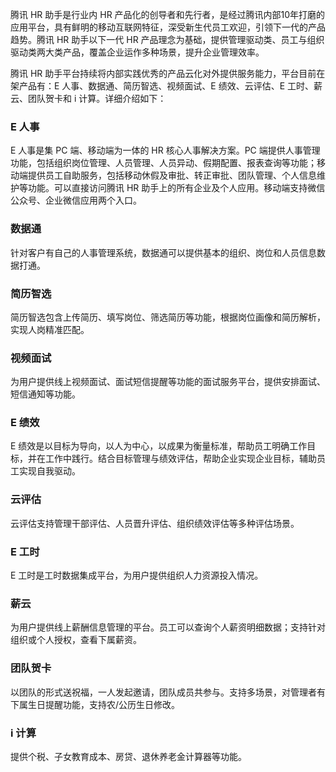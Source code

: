 腾讯 HR 助手是行业内 HR 产品化的创导者和先行者，是经过腾讯内部10年打磨的应用平台，具有鲜明的移动互联网特征，深受新生代员工欢迎，引领下一代的产品趋势。腾讯 HR 助手以下一代 HR 产品理念为基础，提供管理驱动类、员工与组织驱动类两大类产品，覆盖企业运作多种场景，提升企业管理效率。

腾讯 HR 助手平台持续将内部实践优秀的产品云化对外提供服务能力，平台目前在架产品有：E 人事、数据通、简历智选、视频面试、E 绩效、云评估、E 工时、薪云、团队贺卡和 i 计算。详细介绍如下：

### E 人事

E 人事是集 PC 端、移动端为一体的 HR 核心人事解决方案。PC 端提供人事管理功能，包括组织岗位管理、人员管理、人员异动、假期配置、报表查询等功能；移动端提供员工自助服务，包括移动休假及审批、转正审批、团队管理、个人信息维护等功能。可以直接访问腾讯 HR 助手上的所有企业及个人应用。移动端支持微信公众号、企业微信应用两个入口。

### 数据通

针对客户有自己的人事管理系统，数据通可以提供基本的组织、岗位和人员信息数据打通。

### 简历智选
简历智选包含上传简历、填写岗位、筛选简历等功能，根据岗位画像和简历解析，实现人岗精准匹配。

### 视频面试
为用户提供线上视频面试、面试短信提醒等功能的面试服务平台，提供安排面试、短信通知等功能。

### E 绩效
E 绩效是以目标为导向，以人为中心，以成果为衡量标准，帮助员工明确工作目标，并在工作中践行。结合目标管理与绩效评估，帮助企业实现企业目标，辅助员工实现自我驱动。

### 云评估
云评估支持管理干部评估、人员晋升评估、组织绩效评估等多种评估场景。

### E 工时
E 工时是工时数据集成平台，为用户提供组织人力资源投入情况。

### 薪云
为用户提供线上薪酬信息管理的平台。员工可以查询个人薪资明细数据；支持针对组织或个人授权，查看下属薪资。

### 团队贺卡
以团队的形式送祝福，一人发起邀请，团队成员共参与。支持多场景，对管理者有下属生日提醒功能，支持农/公历生日修改。

### i 计算
提供个税、子女教育成本、房贷、退休养老金计算器等功能。


